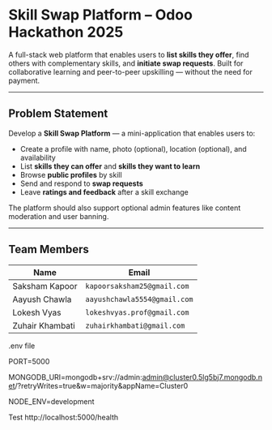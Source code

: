# Skill Swap Platform – Odoo Hackathon 2025

A full-stack web platform that enables users to **list skills they offer**, find others with complementary skills, and **initiate swap requests**. Built for collaborative learning and peer-to-peer upskilling — without the need for payment.

---

## Problem Statement

Develop a **Skill Swap Platform** — a mini-application that enables users to:

- Create a profile with name, photo (optional), location (optional), and availability
- List **skills they can offer** and **skills they want to learn**
- Browse **public profiles** by skill
- Send and respond to **swap requests**
- Leave **ratings and feedback** after a skill exchange

The platform should also support optional admin features like content moderation and user banning.

---

## Team Members

| Name          | Email                      |
|---------------|----------------------------|
| Saksham Kapoor   | `kapoorsaksham25@gmail.com`   |
| Aayush Chawla    | `aayushchawla5554@gmail.com`      |
| Lokesh Vyas    | `lokeshvyas.prof@gmail.com`      |
| Zuhair Khambati    | `zuhairkhambati@gmail.com`      |


.env file

PORT=5000

MONGODB_URI=mongodb+srv://admin:admin@cluster0.5lg5bj7.mongodb.net/?retryWrites=true&w=majority&appName=Cluster0

NODE_ENV=development

Test
http://localhost:5000/health